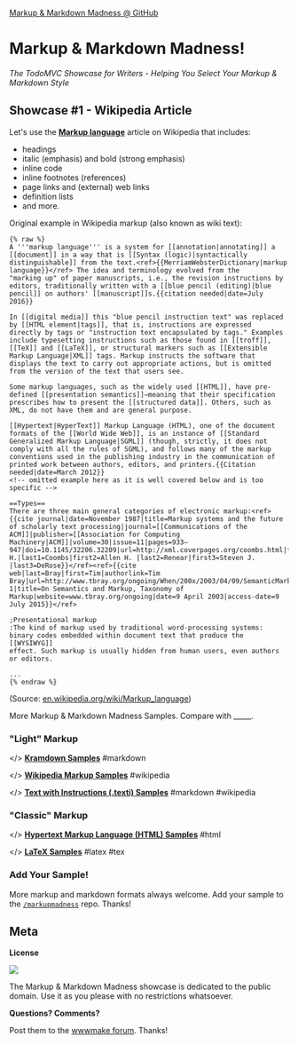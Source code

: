 [Markup & Markdown Madness @ GitHub](https://github.com/markupmadness)

# Markup & Markdown Madness! 

_The TodoMVC Showcase for Writers - Helping You Select Your Markup & Markdown Style_


## Showcase #1 - Wikipedia Article 

Let's use the [**Markup language**](https://en.wikipedia.org/wiki/Markup_language) article on Wikipedia that includes:

- headings
- italic (emphasis) and bold (strong emphasis)
- inline code
- inline footnotes (references)
- page links and (external) web links
- definition lists
- and more.

Original example in Wikipedia markup (also known as wiki text):

``` text
{% raw %}
A '''markup language''' is a system for [[annotation|annotating]] a [[document]] in a way that is [[Syntax (logic)|syntactically
distinguishable]] from the text.<ref>{{MerriamWebsterDictionary|markup language}}</ref> The idea and terminology evolved from the
"marking up" of paper manuscripts, i.e., the revision instructions by editors, traditionally written with a [[blue pencil (editing)|blue
pencil]] on authors' [[manuscript]]s.{{citation needed|date=July 2016}}

In [[digital media]] this "blue pencil instruction text" was replaced by [[HTML element|tags]], that is, instructions are expressed
directly by tags or "instruction text encapsulated by tags." Examples include typesetting instructions such as those found in [[troff]],
[[TeX]] and [[LaTeX]], or structural markers such as [[Extensible Markup Language|XML]] tags. Markup instructs the software that
displays the text to carry out appropriate actions, but is omitted from the version of the text that users see.

Some markup languages, such as the widely used [[HTML]], have pre-defined [[presentation semantics]]—meaning that their specification
prescribes how to present the [[structured data]]. Others, such as XML, do not have them and are general purpose.

[[Hypertext|HyperText]] Markup Language (HTML), one of the document formats of the [[World Wide Web]], is an instance of [[Standard
Generalized Markup Language|SGML]] (though, strictly, it does not comply with all the rules of SGML), and follows many of the markup
conventions used in the publishing industry in the communication of printed work between authors, editors, and printers.{{Citation
needed|date=March 2012}}
<!-- omitted example here as it is well covered below and is too specific -->

==Types==
There are three main general categories of electronic markup:<ref>{{cite journal|date=November 1987|title=Markup systems and the future
of scholarly text processing|journal=[[Communications of the ACM]]|publisher=[[Association for Computing
Machinery|ACM]]|volume=30|issue=11|pages=933–947|doi=10.1145/32206.32209|url=http://xml.coverpages.org/coombs.html|first1=James
H.|last1=Coombs|first2=Allen H. |last2=Renear|first3=Steven J. |last3=DeRose}}</ref><ref>{{cite web|last=Bray|first=Tim|authorlink=Tim
Bray|url=http://www.tbray.org/ongoing/When/200x/2003/04/09/SemanticMarkup#p-1|title=On Semantics and Markup, Taxonomy of
Markup|website=www.tbray.org/ongoing|date=9 April 2003|access-date=9 July 2015}}</ref>

;Presentational markup
:The kind of markup used by traditional word-processing systems: binary codes embedded within document text that produce the [[WYSIWYG]]
effect. Such markup is usually hidden from human users, even authors or editors.

...
{% endraw %}
```

(Source: [en.wikipedia.org/wiki/Markup_language](https://en.wikipedia.org/w/index.php?title=Markup_language&action=raw))

More Markup & Markdown Madness Samples. Compare with \_\_\_\_\_.


### "Light" Markup

</> [**Kramdown Samples**](https://github.com/markupmadness/markupmadness/tree/master/kramdown) #markdown

</> [**Wikipedia Markup Samples**](https://github.com/markupmadness/markupmadness/tree/master/wikipedia) #wikipedia

</> [**Text with Instructions (.texti) Samples**](https://github.com/markupmadness/markupmadness/tree/master/texti) #markdown #wikipedia


### "Classic" Markup

</> [**Hypertext Markup Language (HTML) Samples**](https://github.com/markupmadness/markupmadness/tree/master/html) #html

</> [**LaTeX Samples**](https://github.com/markupmadness/markupmadness/tree/master/latex) #latex #tex



### Add Your Sample!

More markup and markdown formats always welcome. Add your sample to the [`/markupmadness`](https://github.com/markupmadness/markupmadness) repo. Thanks!


## Meta

**License**

![](https://publicdomainworks.github.io/buttons/zero88x31.png)

The Markup & Markdown Madness showcase
is dedicated to the public domain. Use it as you please with no restrictions whatsoever.

**Questions? Comments?**

Post them to the [wwwmake forum](http://groups.google.com/group/wwwmake). Thanks!

